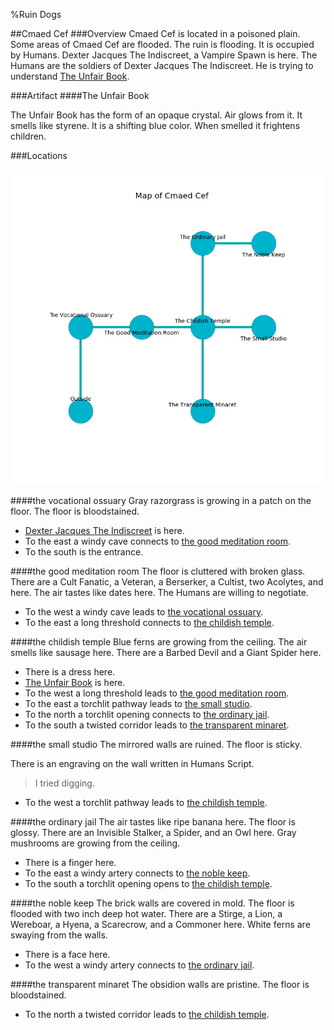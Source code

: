 %Ruin Dogs

##Cmaed Cef
###Overview
Cmaed Cef is located in a poisoned plain. Some areas of Cmaed Cef are flooded. The ruin is flooding. It is occupied by Humans. <a name="Dexter-Jacques-The-Indiscreet"></a>Dexter Jacques The Indiscreet, a Vampire Spawn is here. The Humans are the soldiers of Dexter Jacques The Indiscreet. He  is trying to understand [The Unfair Book](#The-Unfair-Book). 



###Artifact
####<a name="The-Unfair-Book"></a>The Unfair Book


The Unfair Book has the form of an opaque crystal. Air glows from it. It smells like styrene. It is a shifting blue color. When smelled it frightens children. 





###Locations


![](../v2/images/Cmaed-Cef.png)

####<a name="the-vocational-ossuary"></a>the vocational ossuary
Gray razorgrass is growing in a patch on the floor. The floor is bloodstained. 



* [Dexter Jacques The Indiscreet](#Dexter-Jacques-The-Indiscreet) is here.
* To the east a windy cave connects to [the good meditation room](#the-good-meditation-room).
* To the south is the entrance.


####<a name="the-good-meditation-room"></a>the good meditation room
The floor is cluttered with broken glass. There are a Cult Fanatic, a Veteran, a Berserker, a Cultist, two Acolytes, and  here. The air tastes like dates here. The Humans are willing to negotiate. 



* To the west a windy cave leads to [the vocational ossuary](#the-vocational-ossuary).
* To the east a long threshold connects to [the childish temple](#the-childish-temple).


####<a name="the-childish-temple"></a>the childish temple
Blue ferns are growing from the ceiling. The air smells like sausage here. There are a Barbed Devil and a Giant Spider here. 



* There is a dress here.
* [The Unfair Book](#The-Unfair-Book) is here.
* To the west a long threshold leads to [the good meditation room](#the-good-meditation-room).
* To the east a torchlit pathway leads to [the small studio](#the-small-studio).
* To the north a torchlit opening connects to [the ordinary jail](#the-ordinary-jail).
* To the south a twisted corridor leads to [the transparent minaret](#the-transparent-minaret).


####<a name="the-small-studio"></a>the small studio
The mirrored walls are ruined. The floor is sticky. 

There is an engraving on the wall written in Humans Script. 

> I tried digging.
>


* To the west a torchlit pathway leads to [the childish temple](#the-childish-temple).


####<a name="the-ordinary-jail"></a>the ordinary jail
The air tastes like ripe banana here. The floor is glossy. There are an Invisible Stalker, a Spider, and an Owl here. Gray mushrooms are growing from the ceiling. 



* There is a finger here.
* To the east a windy artery connects to [the noble keep](#the-noble-keep).
* To the south a torchlit opening opens to [the childish temple](#the-childish-temple).


####<a name="the-noble-keep"></a>the noble keep
The brick walls are covered in mold. The floor is flooded with two inch deep hot water. There are a Stirge, a Lion, a Wereboar, a Hyena, a Scarecrow, and a Commoner here. White ferns are swaying from the walls. 



* There is a face here.
* To the west a windy artery connects to [the ordinary jail](#the-ordinary-jail).


####<a name="the-transparent-minaret"></a>the transparent minaret
The obsidion walls are pristine. The floor is bloodstained. 



* To the north a twisted corridor leads to [the childish temple](#the-childish-temple).


